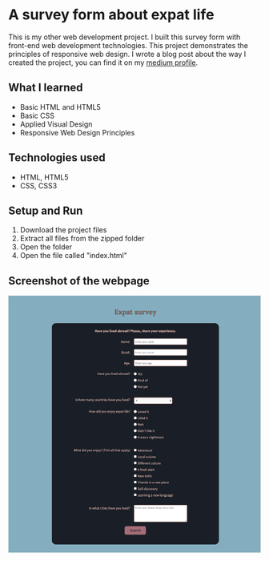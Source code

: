 # A survey form about expat life
This is my other web development project. I built this survey form with front-end web development technologies. This project demonstrates the principles of responsive web design. I wrote a blog post about the way I created the project, you can find it on my [medium profile](https://medium.com/@marko.libor/expat-survey-9e1fa22189b6).

## What I learned
* Basic HTML and HTML5
* Basic CSS
* Applied Visual Design
* Responsive Web Design Principles

## Technologies used
* HTML, HTML5
* CSS, CSS3

## Setup and Run
1. Download the project files
2. Extract all files from the zipped folder
3. Open the folder
4. Open the file called "index.html"

## Screenshot of the webpage
![Screenshot of the webpage](./screenshot.png)
